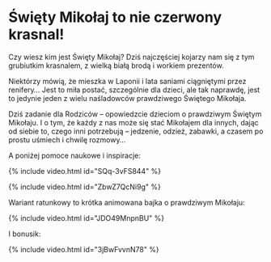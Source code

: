 # Święty Mikołaj to nie czerwony krasnal!

Czy wiesz kim jest Święty Mikołaj? Dziś najczęściej kojarzy nam się z tym grubiutkim krasnalem, z wielką białą brodą i workiem prezentów.

Niektórzy mówią, że mieszka w Laponii i lata saniami ciągniętymi przez renifery… Jest to miła postać, szczególnie dla dzieci, ale tak naprawdę, jest to jedynie jeden z wielu naśladowców prawdziwego Świętego Mikołaja.

Dziś zadanie dla Rodziców – opowiedzcie dzieciom o prawdziwym Świętym Mikołaju. I o tym, że każdy z nas może się stać Mikołajem dla innych, dając od siebie to, czego inni potrzebują – jedzenie, odzież, zabawki, a czasem po prostu uśmiech i chwilę rozmowy…

A poniżej pomoce naukowe i inspiracje:

{% include video.html id="SQq-3vFS844" %}

{% include video.html id="ZbwZ7QcNi9g" %}

Wariant ratunkowy to krótka animowana bajka o prawdziwym Mikołaju:

{% include video.html id="JDO49MnpnBU" %}

I bonusik:

{% include video.html id="3jBwFvvnN78" %}